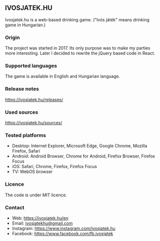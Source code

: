 ## IVOSJATEK.HU
Ivosjatek.hu is a web-based drinking game. ("Ivós játék" means drinking game in Hungarian.)

### Origin
The project was started in 2017. 
Its only purpose was to make my parties more interesting. 
Later I decided to rewrite the jQuery based code in React.

### Supported languages
The game is available in English and Hungarian language.

### Release notes
https://ivosjatek.hu/releases/

### Used sources
https://ivosjatek.hu/sources/

### Tested platforms
- Desktop: Internet Explorer, Microsoft Edge, Google Chrome, Mozilla Firefox, Safari
- Android: Android Browser, Chrome for Android, Firefox Browser, Firefox Focus
- iOS: Safari, Chrome, Firefox, Firefox Focus
- TV: WebOS browser

### Licence 
The code is under MIT licence.

### Contact
- Web: https://ivosjatek.hu/en
- Email: ivosjatekhu@gmail.com
- Instagram: https://www.instagram.com/ivosjatek.hu
- Facebook: https://www.facebook.com/fb.ivosjatek